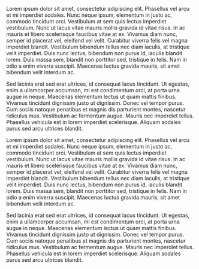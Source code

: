 Lorem ipsum dolor sit amet, consectetur adipiscing elit. Phasellus vel arcu et mi imperdiet sodales. Nunc neque ipsum, elementum in justo ac, commodo tincidunt orci. Vestibulum at sem quis lectus imperdiet vestibulum. Nunc ut lacus vitae mauris mollis gravida id vitae risus. In ac mauris et libero scelerisque faucibus vitae at ex. Vivamus diam nunc, semper id placerat vel, eleifend vel velit. Curabitur viverra felis vel magna imperdiet blandit. Vestibulum bibendum tellus nec diam iaculis, at tristique velit imperdiet. Duis nunc lectus, bibendum non purus id, iaculis blandit lorem. Duis massa sem, blandit non porttitor sed, tristique in felis. Nam in odio a enim viverra suscipit. Maecenas luctus gravida mauris, sit amet bibendum velit interdum ac.

Sed lacinia erat sed erat ultrices, id consequat lacus tincidunt. Ut egestas, enim a ullamcorper accumsan, mi est condimentum orci, at porta urna augue in neque. Maecenas elementum lectus ut quam mattis finibus. Vivamus tincidunt dignissim justo ut dignissim. Donec vel tempor purus. Cum sociis natoque penatibus et magnis dis parturient montes, nascetur ridiculus mus. Vestibulum ac fermentum augue. Mauris nec imperdiet tellus. Phasellus vehicula est in lorem imperdiet scelerisque. Aliquam sodales purus sed arcu ultrices blandit.

Lorem ipsum dolor sit amet, consectetur adipiscing elit. Phasellus vel arcu et mi imperdiet sodales. Nunc neque ipsum, elementum in justo ac, commodo tincidunt orci. Vestibulum at sem quis lectus imperdiet vestibulum. Nunc ut lacus vitae mauris mollis gravida id vitae risus. In ac mauris et libero scelerisque faucibus vitae at ex. Vivamus diam nunc, semper id placerat vel, eleifend vel velit. Curabitur viverra felis vel magna imperdiet blandit. Vestibulum bibendum tellus nec diam iaculis, at tristique velit imperdiet. Duis nunc lectus, bibendum non purus id, iaculis blandit lorem. Duis massa sem, blandit non porttitor sed, tristique in felis. Nam in odio a enim viverra suscipit. Maecenas luctus gravida mauris, sit amet bibendum velit interdum ac.

Sed lacinia erat sed erat ultrices, id consequat lacus tincidunt. Ut egestas, enim a ullamcorper accumsan, mi est condimentum orci, at porta urna augue in neque. Maecenas elementum lectus ut quam mattis finibus. Vivamus tincidunt dignissim justo ut dignissim. Donec vel tempor purus. Cum sociis natoque penatibus et magnis dis parturient montes, nascetur ridiculus mus. Vestibulum ac fermentum augue. Mauris nec imperdiet tellus. Phasellus vehicula est in lorem imperdiet scelerisque. Aliquam sodales purus sed arcu ultrices blandit.